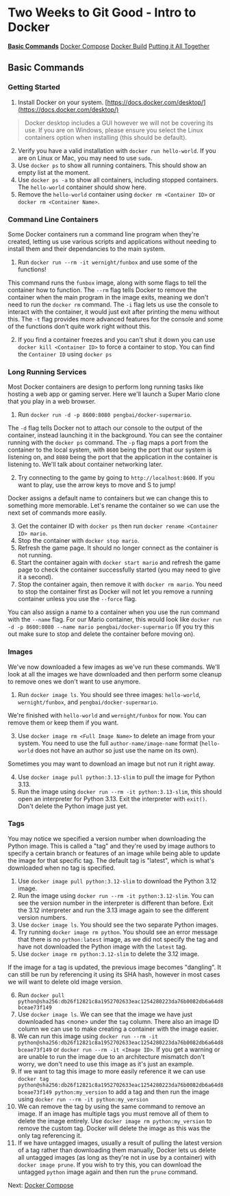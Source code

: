 # Two Weeks to Git Good - Intro to Docker

[**Basic Commands**](/tutorials/docker-intro/basic-commands)
[Docker Compose](/tutorials/docker-intro/docker-compose)
[Docker Build](/tutorials/docker-intro/docker-build)
[Putting it All Together](/tutorials/docker-intro/homelab-creation)
## Basic Commands
### Getting Started

1. Install Docker on your system. [https://docs.docker.com/desktop/](https://docs.docker.com/desktop/)

> Docker desktop includes a GUI however we will not be covering its use. 
> If you are on Windows, please ensure you select the Linux containers option when installing (this should be default).

2. Verify you have a valid installation with `docker run hello-world`. If you are on Linux or Mac, you may need to use `sudo`.
3. Use `docker ps` to show all running containers. This should show an empty list at the moment.
4.  Use `docker ps -a` to show all containers, including stopped containers. The `hello-world` container should show here.
5. Remove the `hello-world` container using `docker rm <Container ID>` or `docker rm <Container Name>`.
### Command Line Containers
Some Docker containers run a command line program when they're created, letting us use various scripts and applications without needing to install them and their dependancies to the main system.

1. Run `docker run --rm -it wernight/funbox` and use some of the functions!

This command runs the `funbox` image, along with some flags to tell the container how to function. The `--rm` flag tells Docker to remove the container when the main program in the image exits, meaning we don't need to run the `docker rm` command. The `-i` flag lets us use the console to interact with the container, it would just exit after printing the menu without this. The `-t` flag provides more advanced features for the console and some of the functions don't quite work right without this.

2. If you find a container freezes and you can't shut it down you can use `docker kill <Container ID>` to force a container to stop. You can find the `Container ID` using `docker ps`
### Long Running Services
Most Docker containers are design to perform long running tasks like hosting a web app or gaming server. Here we'll launch a Super Mario clone that you play in a web browser.

1. Run `docker run -d -p 8600:8080 pengbai/docker-supermario`.

The `-d` flag tells Docker not to attach our console to the output of the container, instead launching it in the background. You can see the container running with the `docker ps` command. The `-p` flag maps a port from the container to the local system, with `8600` being the port that our system is listening on, and `8080` being the port that the application in the container is listening to. We'll talk about container networking later.

2. Try connecting to the game by going to `http://localhost:8600`. If you want to play, use the arrow keys to move and S to jump!

Docker assigns a default name to containers but we can change this to something more memorable. Let's rename the container so we can use the next set of commands more easily. 

3. Get the container ID with `docker ps` then run `docker rename <Container ID> mario`.
4. Stop the container with `docker stop mario`.
5. Refresh the game page. It should no longer connect as the container is not running.
6. Start the container again with `docker start mario` and refresh the game page to check the container successfully started (you may need to give it a second).
7. Stop the container again, then remove it with `docker rm mario`. You need to stop the container first as Docker will not let you remove a running container unless you use the `--force` flag.

You can also assign a name to a container when you use the run command with the `--name` flag. For our Mario container, this would look like `docker run -d -p 8600:8080 --name mario pengbai/docker-supermario` (If you try this out make sure to stop and delete the container before moving on).
### Images
We've now downloaded a few images as we've run these commands. We'll look at all the images we have downloaded and then perform some cleanup to remove ones we don't want to use anymore.

1. Run `docker image ls`. You should see three images: `hello-world`, `wernight/funbox`, and `pengbai/docker-supermario`.

We're finished with `hello-world` and `wernight/funbox` for now. You can remove them or keep them if you want.

3. Use `docker image rm <Full Image Name>` to delete an image from your system. You need to use the full `author-name/image-name` format (`hello-world` does not have an author so just use the name on its own). 

Sometimes you may want to download an image but not run it right away. 

 4. Use `docker image pull python:3.13-slim` to pull the image for Python 3.13.
 5. Run the image using `docker run --rm -it python:3.13-slim`, this should open an interpreter for Python 3.13. Exit the interpreter with `exit()`. Don't delete the Python image just yet.
### Tags
You may notice we specified a version number when downloading the Python image. This is called a "tag" and they're used by image authors to specify a certain branch or features of an image while being able to update the image for that specific tag. The default tag is "latest", which is what's downloaded when no tag is specified.

1. Use `docker image pull python:3.12-slim` to download the Python 3.12 image.
2. Run the image using `docker run --rm -it python:3.12-slim`. You can see the version number in the interpreter is different than before. Exit the 3.12 interpreter and run the 3.13 image again to see the different version numbers.
3. Use `docker image ls`. You should see the two separate Python images.
4. Try running `docker image rm python`. You should see an error message that there is no `python:latest` image, as we did not specify the tag and have not downloaded the Python image with the `latest` tag.
5. Use `docker image rm python:3.12-slim` to delete the 3.12 image.

If the image for a tag is updated, the previous image becomes "dangling". It can still be run by referencing it using its SHA hash, however in most cases we will want to delete old image version.

6. Run `docker pull python@sha256:db26f12821c8a1952702633eac1254280223da76b0082db6a64d8bceae73f149`
7.  Use `docker image ls`. We can see that the image we have just downloaded has \<none\> under the `tag` column. There also an image ID column we can use to make creating a container with the image easier.
8. We can run this image using `docker run --rm -it python@sha256:db26f12821c8a1952702633eac1254280223da76b0082db6a64d8bceae73f149` or `docker run --rm -it <Image ID>`. If you get a warning or are unable to run the image due to an architecture mismatch don't worry, we don't need to use this image as it's just an example. 
9. If we want to tag this image to more easily reference it we can use `docker tag python@sha256:db26f12821c8a1952702633eac1254280223da76b0082db6a64d8bceae73f149 python:my_version` to add a tag and then run the image using `docker run --rm -it python:my_version`
10. We can remove the tag by using the same command to remove an image. If an image has multiple tags you must remove all of them to delete the image entirely. Use `docker image rm python:my_version` to remove the custom tag. Docker will delete the image as this was the only tag referencing it.
11. If we have untagged images, usually a result of pulling the latest version of a tag rather than downloading them manually, Docker lets us delete all untagged images (as long as they're not in use by a container) with `docker image prune`. If you wish to try this, you can download the untagged `python` image again and then run the `prune` command.

Next: [Docker Compose](/tutorials/docker-intro/docker-compose)